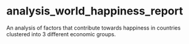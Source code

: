 # analysis_world_happiness_report
An analysis of factors that contribute towards happiness in countries clustered into 3 different economic groups.
